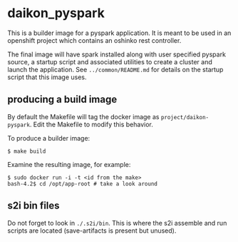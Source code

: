 # daikon_pyspark #

This is a builder image for a pyspark application. It is
meant to be used in an openshift project which contains
an oshinko rest controller.

The final image will have spark installed along with user
specified pyspark source, a startup script and associated
utilities to create a cluster and launch the application.
See `../common/README.md` for details on the startup script
that this image uses.

## producing a build image ##

By default the Makefile will tag the docker image as `project/daikon-pyspark`.
Edit the Makefile to modify this behavior.

To produce a builder image:

    $ make build

Examine the resulting image, for example:

    $ sudo docker run -i -t <id from the make>
    bash-4.2$ cd /opt/app-root # take a look around

## s2i bin files ##

Do not forget to look in `./.s2i/bin`. This is where the
s2i assemble and run scripts are located (save-artifacts is
present but unused).

